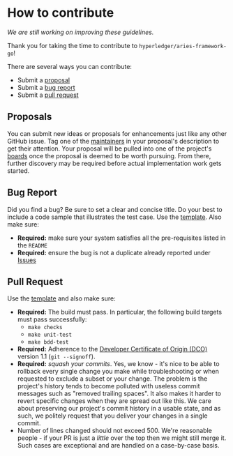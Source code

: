 # How to contribute

*We are still working on improving these guidelines.*

Thank you for taking the time to contribute to `hyperledger/aries-framework-go`!

There are several ways you can contribute:

* Submit a [proposal](#proposals)
* Submit a [bug report](#bug-report)
* Submit a [pull request](#pull-request)

## Proposals

You can submit new ideas or proposals for enhancements just like any other
GitHub issue.  Tag one of the
[maintainers](https://github.com/orgs/hyperledger/teams/aries-framework-go-committers)
in your proposal's description to get their attention.  Your proposal will be
pulled into one of the project's
[boards](https://github.com/hyperledger/aries-framework-go/projects) once the
proposal is deemed to be worth pursuing.  From there, further discovery may be
required before actual implementation work gets started.

## Bug Report

Did you find a bug? Be sure to set a clear and concise title. Do your best to
include a code sample that illustrates the test case. Use the
[template](ISSUE_TEMPLATE.md). Also make sure:

* **Required:** make sure your system satisfies all the pre-requisites listed
in the `README`
* **Required:** ensure the bug is not a duplicate already reported under
[Issues](https://github.com/hyperledger/aries-framework-go/issues)

## Pull Request

Use the [template](PULL_REQUEST_TEMPLATE.md) and also make sure:

* **Required:** The build must pass. In particular, the following build targets
must pass successfully:
  * `make checks`
  * `make unit-test`
  * `make bdd-test`
* **Required:** Adherence to the  [Developer Certificate of Origin
(DCO)](https://developercertificate.org/) version 1.1 (`git --signoff`).
* **Required:** *squash your commits*. Yes, we know - it's nice to be able to
rollback every single change you make while troubleshooting or when requested to
exclude a subset or your change. The problem is the project's history tends to
become polluted with useless commit messages such as "removed trailing spaces".
It also makes it harder to revert specific changes when they are spread out like
this. We care about preserving our project's commit history in a usable state,
and as such, we politely request that you deliver your changes in a single
commit.
* Number of lines changed should not exceed 500. We're reasonable people - if
your PR is just a *little* over the top then we might still merge it. Such cases
are exceptional and are handled on a case-by-case basis.
